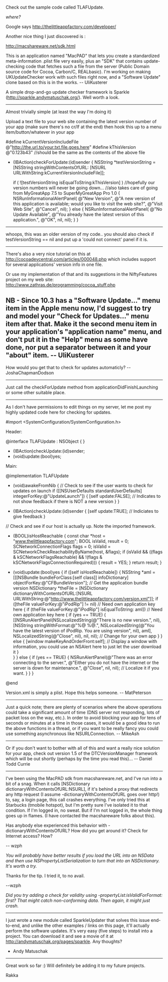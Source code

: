 Check out the sample code called TLAFUpdate.

*where?*

Google says http://thelittleappfactory.com/developer/

Another nice thing I just discovered is :

http://macshareware.net/sdk.html

This is an application named "MacPAD" that lets you create a standardized meta-information .plist file very easily, plus an "SDK" that contains update-checking code that fetches such a file from the server (Public Domain source code for Cocoa, Carbon/C, REALbasic). I'm working on making UKUpdateChecker work with such files right now, and a "Software Update" clone based on this is in the works. -- UliKusterer

A simple drop-and-go update checker framework is Sparkle (http://sparkle.andymatuschak.org/). Well worth a look.

----
Almost trivially simple (at least the way I'm doing it)

Upload a text file to your web site containing the latest version number of your app (make sure there's no cr/lf at the end) then hook this up to a menu item/button/whatever in your app

    
#define kCurrentVersionIncludeFile @"http://the.url.to/your.txt.file.goes.here"
#define kThisVersion @"0.123b43" //should be the same as the contents of the above file

- (IBAction)checkForUpdate:(id)sender
{
        NSString *testVersionString = [NSString stringWithContentsOfURL:
 						[NSURL URLWithString:kCurrentVersionIncludeFile]];

    if ( ![testVersionString isEqualToString:kThisVersion] ) //hopefully our version numbers will never be going down... 
	//also takes care of going from MyGreatApp 7.5 to SuperMyGreatApp Pro 1.0
    {
	NSRunInformationalAlertPanel(
		@"New Version",
	 	@"A new version of this application is available; would you like to visit the web site?",
	 	@"Visit Web Site", 
		@"Cancel",
	 	nil);
    }
    else
    {
    	NSRunInformationalAlertPanel(
		@"No Update Available", 
		@"You already have the latest version of this application.", 
		@"OK", 
		nil, 
		nil);
    }
}



----

whoops, this was an older version of my code.. you should also check if testVersionString == nil and put up a 'could not connect' panel if it is.

----

There's also a very nice tutorial on this at http://cocoadevcentral.com/articles/000048.php which includes support for several applications' version info in one file.

Or use my implementation of that and its suggestions in the NiftyFeatures project on my web site: http://www.zathras.de/programming/cocoa_stuff.php

NB - Since 10.3 has a "Software Update..." menu item in the Apple menu now, I'd suggest to try and model your "Check for Updates..." menu item after that. Make it the second menu item in your application's "application name" menu, and don't put it in the "Help" menu as some have done, nor put a separator between it and your "about" item. -- UliKusterer
----
How would you get that to check for updates automaticly? --JoshaChapmanDodson

----

Just call the checkForUpdate method from applicationDidFinishLaunching or some other suitable place.

----

As I don't have permissions to edit things on my server, let me post my highly updated code here for checking for updates.

    

#import <SystemConfiguration/SystemConfiguration.h>

Header:

@interface TLAFUpdate : NSObject
{
}
- (IBAction)checkUpdate:(id)sender;
- (void)update:(bool)yes;

Main:

@implementation TLAFUpdate

- (void)awakeFromNib
{
    // Check to see if the user wants to check for updates on launch
    if ([[NSUserDefaults standardUserDefaults] integerForKey:@"UpdateLaunch"])
    {
        [self update:FALSE]; // Indicates to not show feedback if there is NOT a new version
    }
}

- (IBAction)checkUpdate:(id)sender
{
    [self update:TRUE]; // Indiciates to give feedback
}

// Check and see if our host is actually up. Note the imported framework.
- (BOOL)isHostReachable 
{
    const char *host = "www.thelittleappfactory.com";
    BOOL isValid, result = 0;
    SCNetworkConnectionFlags flags = 0;
    isValid = SCNetworkCheckReachabilityByName(host, &flags);
    if (isValid && ((flags & kSCNetworkFlagsReachable) && !(flags & kSCNetworkFlagsConnectionRequired))) 
    {
        result = YES;
    }
    return result;
}

- (void)update:(bool)yes
{
    if ([self isHostReachable])
    {
        NSString *amI = [[[NSBundle bundleForClass:[self class]] infoDictionary] 
objectForKey:@"CFBundleVersion"]; // Get the application bundle version
        NSDictionary *theFile = [NSDictionary dictionaryWithContentsOfURL:[NSURL 
URLWithString:@"http://www.thelittleappfactory.com/version.xml"]];
        if ([theFile valueForKey:@"iPodRip"] != nil) // Need own application key here
        {
            if (theFile valueForKey:@"iPodRip"] isEqualToString: amI]) // Need own application key here
            {
                if (yes == TRUE)
                {
                    [[NSRunAlertPanel(NSLocalizedString(@"There is no new version.", nil), 
[NSString stringWithFormat:@"%@ %@.", 
NSLocalizedString(@"You have the latest version of iPodRip. You are using version", nil), amI],
 NSLocalizedString(@"Close", nil), nil, nil); // Change for your own app
                }
            }
            else
            {
                [window makeKeyAndOrderFront:self]; 
// Display a window with information, you could use an NSAlert here to just let the user download it
            }        
        }
    }
    else
    {
        if (yes == TRUE)
        {
            NSRunAlertPanel(@"There was an error connecting to the server.", 
@"Either you do not have the internet or the server is down for maintenance.", 
@"Close", nil, nil); // Localize it if you want.
        }
    }
}

@end



Version.xml is simply a plist. Hope this helps someone. -- MatPeterson

----

Just a quick note; there are plenty of scenarios where the above operations could take a significant amount of time (DNS server not responding, lots of packet loss on the way, etc.). In order to avoid blocking your app for tens of seconds or minutes at a time in those cases, it would be a good idea to run the above functions in a thread, or if you want to be really fancy you could use something asynchronous like NSURLConnection. -- MikeAsh

----

Or if you don't want to bother with all of this and want a really nice solution for your app, check out version 1.5 of the  DTCVersionManager framework which will be out shortly (perhaps by the time you read this)...  -- Daniel Todd Currie

----

I've been using the MacPAD sdk from macshareware.net, and I've run into a bit of a snag.  When it calls [NSDictionary dictionaryWithContentsOfURL:NSURL], if it's behind a proxy that redirects any http request (I assume -dictionaryWithContentsOfURL goes over http!) to, say, a login page, this call crashes everything.  I've only tried this at Starbucks (tmobile hotspot), but I'm pretty sure I've isolated it to that condition.  If I'm logged in, no sweat.  But if I'm not logged in, the whole thing goes up in flames.  (I have contacted the macshareware folks about this).

Has anybody else experienced this behavior with -dictionaryWithContentsOfURL?  How did you get around it?  Check for Internet access?  How?

-- wzph

*You will probably have better results if you load the URL into an NSData and then use NSPropertyListSerialization to turn that into an NSDictionary. It's worth a try.*

Thanks for the tip.  I tried it, to no avail.

--wzph

*Did you try adding a check for validity using -propertyList:isValidForFormat: first? That might catch non-conforming data. Then again, it might just crash.*

----

I just wrote a new module called SparkleUpdater that solves this issue end-to-end, and unlike the other examples / links on this page, it'll actually perform the software updates. It's very easy (five steps) to install into a project. You can download it and see a movie of it at http://andymatuschak.org/pages/sparkle. Any thoughts?

- Andy Matuschak

----

Great work so far :) Will definitely be adding it to my future projects.

Rakka
